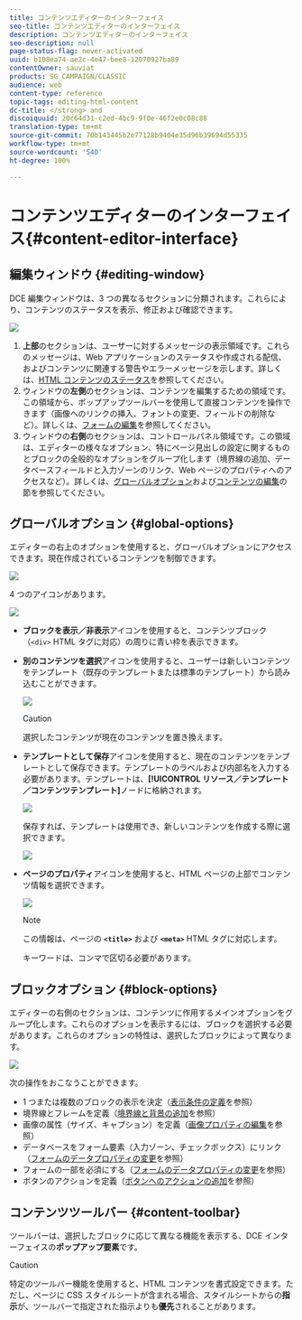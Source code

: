 ```yaml
---
title: コンテンツエディターのインターフェイス
seo-title: コンテンツエディターのインターフェイス
description: コンテンツエディターのインターフェイス
seo-description: null
page-status-flag: never-activated
uuid: b108ea74-ae2c-4e47-bee8-12070927ba89
contentOwner: sauviat
products: SG_CAMPAIGN/CLASSIC
audience: web
content-type: reference
topic-tags: editing-html-content
dc-title: </strong> and
discoiquuid: 20c64d31-c2ed-4bc9-9f0e-46f2e0c08c88
translation-type: tm+mt
source-git-commit: 70b143445b2e77128b9404e35d96b39694d55335
workflow-type: tm+mt
source-wordcount: '540'
ht-degree: 100%

---
```



# コンテンツエディターのインターフェイス{#content-editor-interface}

## 編集ウィンドウ {#editing-window}

DCE 編集ウィンドウは、3 つの異なるセクションに分類されます。これらにより、コンテンツのステータスを表示、修正および確認できます。

![](assets/dce_decoupe_window_nb.png)

1. **上部**&#x200B;のセクションは、ユーザーに対するメッセージの表示領域です。これらのメッセージは、Web アプリケーションのステータスや作成される配信、およびコンテンツに関連する警告やエラーメッセージを示します。詳しくは、[HTML コンテンツのステータス](../../web/using/content-editing-best-practices.md#html-content-statuses)を参照してください。
1. ウィンドウの&#x200B;**左側**&#x200B;のセクションは、コンテンツを編集するための領域です。この領域から、ポップアップツールバーを使用して直接コンテンツを操作できます（画像へのリンクの挿入、フォントの変更、フィールドの削除など）。詳しくは、[フォームの編集](../../web/using/editing-content.md#editing-forms)を参照してください。
1. ウィンドウの&#x200B;**右側**&#x200B;のセクションは、コントロールパネル領域です。この領域は、エディターの様々なオプション、特にページ見出しの設定に関するものとブロックの全般的なオプションをグループ化します（境界線の追加、データベースフィールドと入力ゾーンのリンク、Web ページのプロパティへのアクセスなど）。詳しくは、[グローバルオプション](#global-options)および[コンテンツの編集](../../web/using/editing-content.md)の節を参照してください。

## グローバルオプション {#global-options}

エディターの右上のオプションを使用すると、グローバルオプションにアクセスできます。現在作成されているコンテンツを制御できます。

![](assets/dce_global_options.png)

4 つのアイコンがあります。

![](assets/dce_icons_sidebar.png)

* **ブロックを表示／非表示**&#x200B;アイコンを使用すると、コンテンツブロック（`<div>` HTML タグに対応）の周りに青い枠を表示できます。

* **別のコンテンツを選択**&#x200B;アイコンを使用すると、ユーザーは新しいコンテンツをテンプレート（既存のテンプレートまたは標準のテンプレート）から読み込むことができます。

   ![](assets/dce_popup_templatechoice.png)

   >[!CAUTION]
   >
   >選択したコンテンツが現在のコンテンツを置き換えます。

* **テンプレートとして保存**&#x200B;アイコンを使用すると、現在のコンテンツをテンプレートとして保存できます。テンプレートのラベルおよび内部名を入力する必要があります。テンプレートは、**[!UICONTROL リソース／テンプレート／コンテンツテンプレート]**&#x200B;ノードに格納されます。

   ![](assets/dce_popup_savetemplate.png)

   保存すれば、テンプレートは使用でき、新しいコンテンツを作成する際に選択できます。

   ![](assets/dce_create_fromtemplate.png)

* **ページのプロパティ**&#x200B;アイコンを使用すると、HTML ページの上部でコンテンツ情報を選択できます。

   ![](assets/dce_popup_headerhtml.png)

   >[!NOTE]
   >
   >この情報は、ページの **`<title>`** および **`<meta>`** HTML タグに対応します。
   >
   >キーワードは、コンマで区切る必要があります。

## ブロックオプション {#block-options}

エディターの右側のセクションは、コンテンツに作用するメインオプションをグループ化します。これらのオプションを表示するには、ブロックを選択する必要があります。これらのオプションの特性は、選択したブロックによって異なります。

![](assets/dce_right_section.png)

次の操作をおこなうことができます。

* 1 つまたは複数のブロックの表示を決定（[表示条件の定義](../../web/using/editing-content.md#defining-a-visibility-condition)を参照）
* 境界線とフレームを定義（[境界線と背景の追加](../../web/using/editing-content.md#adding-a-border-and-background)を参照）
* 画像の属性（サイズ、キャプション）を定義（[画像プロパティの編集](../../web/using/editing-content.md#editing-image-properties)を参照）
* データベースをフォーム要素（入力ゾーン、チェックボックス）にリンク（[フォームのデータプロパティの変更](../../web/using/editing-content.md#changing-the-data-properties-for-a-form)を参照）
* フォームの一部を必須にする（[フォームのデータプロパティの変更](../../web/using/editing-content.md#changing-the-data-properties-for-a-form)を参照）
* ボタンのアクションを定義（[ボタンへのアクションの追加](../../web/using/editing-content.md#adding-an-action-to-a-button)を参照）

## コンテンツツールバー {#content-toolbar}

ツールバーは、選択したブロックに応じて異なる機能を表示する、DCE インターフェイスの&#x200B;**ポップアップ要素**&#x200B;です。

>[!CAUTION]
>
>特定のツールバー機能を使用すると、HTML コンテンツを書式設定できます。ただし、ページに CSS スタイルシートが含まれる場合、スタイルシートからの&#x200B;**指示**&#x200B;が、ツールバーで指定された指示よりも&#x200B;**優先**&#x200B;されることがあります。

